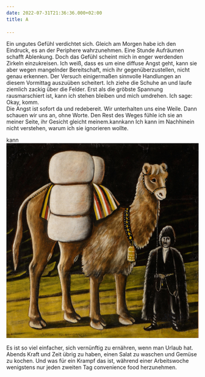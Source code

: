 ```yaml
---
date: 2022-07-31T21:36:36.000+02:00
title: A

---
```

Ein ungutes Gefühl verdichtet sich. Gleich am Morgen habe ich den Eindruck, es an der Periphere wahrzunehmen. Eine Stunde Aufräumen schafft Ablenkung. Doch das Gefühl scheint mich in enger werdenden Zirkeln einzukreisen. Ich weiß, dass es um eine diffuse Angst geht, kann sie aber wegen mangelnder Bereitschaft, mich ihr gegenüberzustellen, nicht genau erkennen. Der Versuch einigermaßen sinnvolle Handlungen an diesem Vormittag auszuüben scheitert. Ich ziehe die Schuhe an und laufe ziemlich zackig über die Felder. Erst als die gröbste Spannung rausmarschiert ist, kann ich stehen bleiben und mich umdrehen. Ich sage: Okay, komm.  
Die Angst ist sofort da und redebereit. Wir unterhalten uns eine Weile. Dann schauen wir uns an, ohne Worte. Den Rest des Weges fühle ich sie an meiner Seite, ihr Gesicht gleicht meinem.kannkann Ich kann im Nachhinein nicht verstehen, warum ich sie ignorieren wollte.

kann![](/uploads/kamel.jpg)

Es ist so viel einfacher, sich vernünftig zu ernähren, wenn man Urlaub hat. Abends Kraft und Zeit übrig zu haben, einen Salat zu waschen und Gemüse zu kochen. Und was für ein Krampf das ist, während einer Arbeitswoche wenigstens nur jeden zweiten Tag convenience food herzunehmen. 